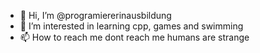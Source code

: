 - 👋 Hi, I’m @programiererinausbildung
- 👀 I’m interested in learning cpp, games and swimming
- 📫 How to reach me dont reach me humans are strange 


<!---
programiererinausbildung/programiererinausbildung is a ✨ special ✨ repository because its `README.md` (this file) appears on your GitHub profile.
You can click the Preview link to take a look at your changes.
--->
